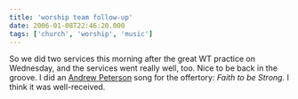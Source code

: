 ```yaml
---
title: 'worship team follow-up'
date: 2006-01-08T22:46:20.000
tags: ['church', 'worship', 'music']
---
```


So we did two services this morning after the great WT practice on Wednesday, and the services went really well, too. Nice to be back in the groove. I did an [Andrew Peterson](http://www.andrew-peterson.com) song for the offertory: _Faith to be Strong_. I think it was well-received.
